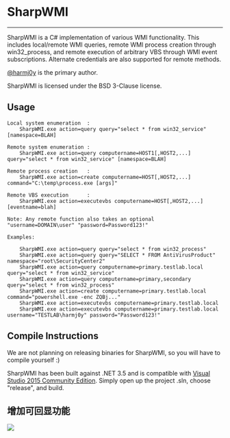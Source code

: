 # SharpWMI

----

SharpWMI is a C# implementation of various WMI functionality. This includes local/remote WMI queries, remote WMI process creation through win32_process, and remote execution of arbitrary VBS through WMI event subscriptions. Alternate credentials are also supported for remote methods. 

[@harmj0y](https://twitter.com/harmj0y) is the primary author.

SharpWMI is licensed under the BSD 3-Clause license.

## Usage

    Local system enumeration  :
        SharpWMI.exe action=query query="select * from win32_service" [namespace=BLAH]

    Remote system enumeration :
        SharpWMI.exe action=query computername=HOST1[,HOST2,...] query="select * from win32_service" [namespace=BLAH]

    Remote process creation   :
        SharpWMI.exe action=create computername=HOST[,HOST2,...] command="C:\temp\process.exe [args]"

    Remote VBS execution      :
        SharpWMI.exe action=executevbs computername=HOST[,HOST2,...] [eventname=blah]

    Note: Any remote function also takes an optional "username=DOMAIN\user" "password=Password123!"

    Examples:

        SharpWMI.exe action=query query="select * from win32_process"
        SharpWMI.exe action=query query="SELECT * FROM AntiVirusProduct" namespace="root\SecurityCenter2"
        SharpWMI.exe action=query computername=primary.testlab.local query="select * from win32_service"
        SharpWMI.exe action=query computername=primary,secondary query="select * from win32_process"
        SharpWMI.exe action=create computername=primary.testlab.local command="powershell.exe -enc ZQBj..."
        SharpWMI.exe action=executevbs computername=primary.testlab.local
        SharpWMI.exe action=executevbs computername=primary.testlab.local username="TESTLAB\harmj0y" password="Password123!"


## Compile Instructions

We are not planning on releasing binaries for SharpWMI, so you will have to compile yourself :)

SharpWMI has been built against .NET 3.5 and is compatible with [Visual Studio 2015 Community Edition](https://go.microsoft.com/fwlink/?LinkId=532606&clcid=0x409). Simply open up the project .sln, choose "release", and build.


## 增加可回显功能

![](https://blogpics-1251691280.file.myqcloud.com/imgs/20190703200645.png)